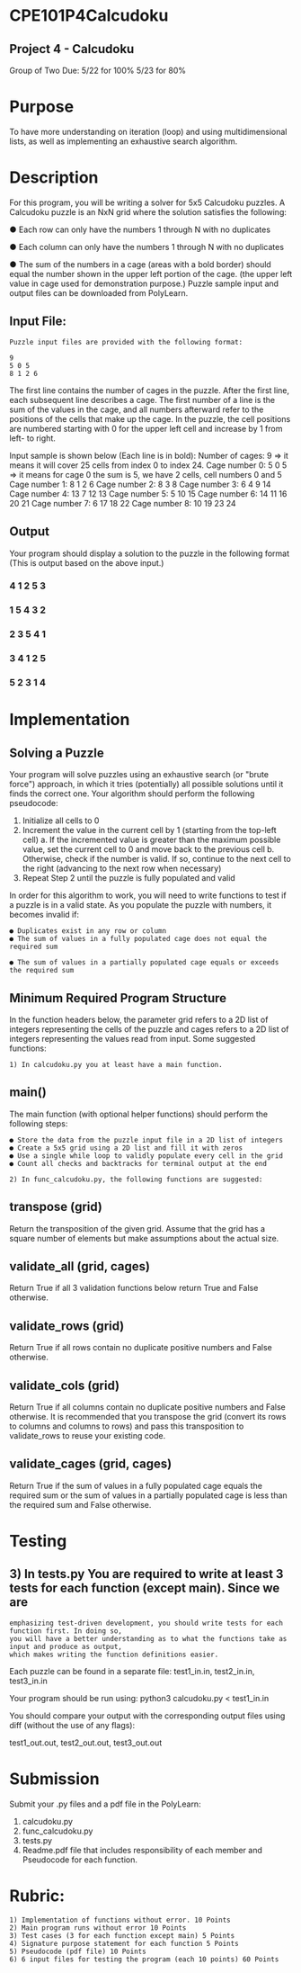 # CPE101P4Calcudoku
## Project 4 - Calcudoku

Group of Two
Due: 5/22 for 100%
5/23 for 80%

# Purpose

To have more understanding on iteration (loop) and using multidimensional lists, as well as implementing
an exhaustive search algorithm.

# Description

For this program, you will be writing a solver for 5x5 Calcudoku puzzles. A Calcudoku puzzle is an NxN
grid where the solution satisfies the following:

● Each row can only have the numbers 1 through N with no duplicates

● Each column can only have the numbers 1 through N with no duplicates

● The sum of the numbers in a cage (areas with a bold border) should equal the number shown in the
upper left portion of the cage. (the upper left value in cage used for demonstration purpose.)
Puzzle sample input and output files can be downloaded from PolyLearn.

## Input File:

```
Puzzle input files are provided with the following format:
```
```
9
5 0 5
8 1 2 6
```

The first line contains the number of cages in the puzzle. After the first line, each subsequent line describes
a cage. The first number of a line is the sum of the values in the cage, and all numbers afterward refer to
the positions of the cells that make up the cage. In the puzzle, the cell positions are numbered starting with
0 for the upper left cell and increase by 1 from left- to right.

Input sample is shown below (Each line is in bold):
Number of cages: 9 => it means it will cover 25 cells from index 0 to index 24.
Cage number 0: 5 0 5 => it means for cage 0 the sum is 5, we have 2 cells, cell numbers 0 and 5
Cage number 1: 8 1 2 6
Cage number 2: 8 3 8
Cage number 3: 6 4 9 14
Cage number 4: 13 7 12 13
Cage number 5: 5 10 15
Cage number 6: 14 11 16 20 21
Cage number 7: 6 17 18 22
Cage number 8: 10 19 23 24

## Output

Your program should display a solution to the puzzle in the following format (This is output based on the
above input.)

### 4 1 2 5 3

### 1 5 4 3 2

### 2 3 5 4 1

### 3 4 1 2 5

### 5 2 3 1 4

# Implementation

## Solving a Puzzle

Your program will solve puzzles using an exhaustive search (or "brute force") approach, in which it tries
(potentially) all possible solutions until it finds the correct one. Your algorithm should perform the
following pseudocode:

1. Initialize all cells to 0
2. Increment the value in the current cell by 1 (starting from the top-left cell)
    a. If the incremented value is greater than the maximum possible value, set the current cell to
       0 and move back to the previous cell
    b. Otherwise, check if the number is valid. If so, continue to the next cell to the right
       (advancing to the next row when necessary)
3. Repeat Step 2 until the puzzle is fully populated and valid

In order for this algorithm to work, you will need to write functions to test if a puzzle is in a valid state. As
you populate the puzzle with numbers, it becomes invalid if:

```
● Duplicates exist in any row or column
● The sum of values in a fully populated cage does not equal the required sum
```

```
● The sum of values in a partially populated cage equals or exceeds the required sum
```
## Minimum Required Program Structure

In the function headers below, the parameter grid refers to a 2D list of integers representing the cells of the
puzzle and cages refers to a 2D list of integers representing the values read from input. Some suggested
functions:

```
1) In calcudoku.py you at least have a main function.
```
## main()

The main function (with optional helper functions) should perform the following steps:

```
● Store the data from the puzzle input file in a 2D list of integers
● Create a 5x5 grid using a 2D list and fill it with zeros
● Use a single while loop to validly populate every cell in the grid
● Count all checks and backtracks for terminal output at the end
```
```
2) In func_calcudoku.py, the following functions are suggested:
```
## transpose (grid)

Return the transposition of the given grid. Assume that the grid has a square number of elements but make
assumptions about the actual size.

## validate_all (grid, cages)

Return True if all 3 validation functions below return True and False otherwise.

## validate_rows (grid)

Return True if all rows contain no duplicate positive numbers and False otherwise.

## validate_cols (grid)

Return True if all columns contain no duplicate positive numbers and False otherwise. It is recommended
that you transpose the grid (convert its rows to columns and columns to rows) and pass this transposition
to validate_rows to reuse your existing code.

## validate_cages (grid, cages)

Return True if the sum of values in a fully populated cage equals the required sum or the sum of values in
a partially populated cage is less than the required sum and False otherwise.

# Testing

## 3) In tests.py You are required to write at least 3 tests for each function (except main). Since we are

```
emphasizing test-driven development, you should write tests for each function first. In doing so,
you will have a better understanding as to what the functions take as input and produce as output,
which makes writing the function definitions easier.
```
Each puzzle can be found in a separate file:
test1_in.in, test2_in.in, test3_in.in


Your program should be run using:
python3 calcudoku.py < test1_in.in

You should compare your output with the corresponding output files using diff (without the use of any
flags):

test1_out.out, test2_out.out, test3_out.out

# Submission

Submit your .py files and a pdf file in the PolyLearn:
1) calcudoku.py
2) func_calcudoku.py
3) tests.py
4) Readme.pdf file that includes responsibility of each member and Pseudocode for each function.

# Rubric:

```
1) Implementation of functions without error. 10 Points
2) Main program runs without error 10 Points
3) Test cases (3 for each function except main) 5 Points
4) Signature purpose statement for each function 5 Points
5) Pseudocode (pdf file) 10 Points
6) 6 input files for testing the program (each 10 points) 60 Points
```

